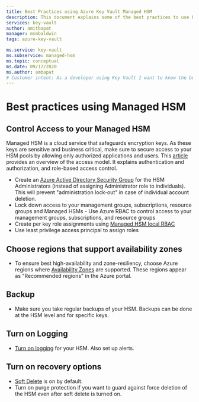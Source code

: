 ```yaml
---
title: Best Practices using Azure Key Vault Managed HSM
description: This document explains some of the best practices to use Key Vault
services: key-vault
author: amitbapat
manager: msmbaldwin
tags: azure-key-vault

ms.service: key-vault
ms.subservice: managed-hsm
ms.topic: conceptual
ms.date: 09/17/2020
ms.author: ambapat
# Customer intent: As a developer using Key Vault I want to know the best practices so I can implement them.
---
```

# Best practices using Managed HSM

## Control Access to your Managed HSM

Managed HSM is a cloud service that safeguards encryption keys. As these keys are sensitive and business critical, make sure to secure access to your HSM pools by allowing only authorized applications and users. This [article](access-control.md) provides an overview of the access model. It explains authentication and authorization, and role-based access control.
- Create an [Azure Active Directory Security Group](../../active-directory/fundamentals/active-directory-manage-groups.md) for the HSM Administrators (instead of assigning Administrator role to individuals). This will prevent "administration lock-out" in case of individual account deletion.
- Lock down access to your management groups, subscriptions, resource groups and Managed HSMs - Use Azure RBAC to control access to your management groups, subscriptions, and resource groups
- Create per key role assignments using [Managed HSM local RBAC](access-control.md#data-plane-and-managed-hsm-local-rbac)
- Use least privilege access principal to assign roles

## Choose regions that support availability zones
- To ensure best high-availability and zone-resiliency, choose Azure regions where [Availability Zones](../../availability-zones/az-overview.md) are supported. These regions appear as "Recommended regions" in the Azure portal.

## Backup

- Make sure you take regular backups of your HSM. Backups can be done at the HSM level and for specific keys.

## Turn on Logging

- [Turn on logging](logging.md) for your HSM. Also set up alerts.

## Turn on recovery options

- [Soft Delete](../general/soft-delete-overview.md) is on by default.
- Turn on purge protection if you want to guard against force deletion of the HSM even after soft delete is turned on.
